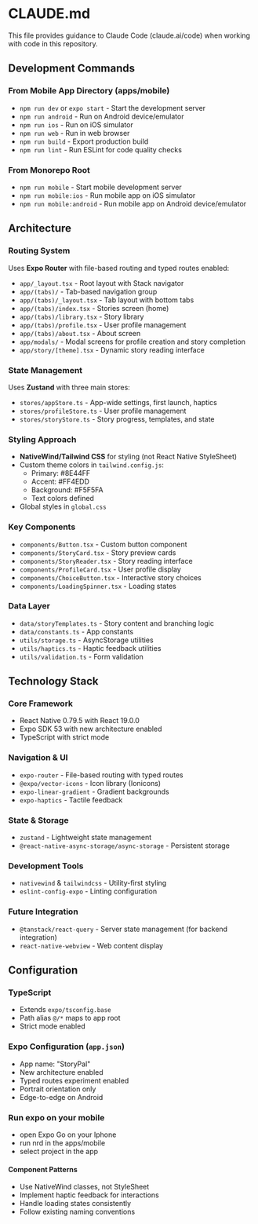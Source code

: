 # CLAUDE.md

This file provides guidance to Claude Code (claude.ai/code) when working with code in this repository.

## Development Commands

### From Mobile App Directory (apps/mobile)

- `npm run dev` or `expo start` - Start the development server
- `npm run android` - Run on Android device/emulator
- `npm run ios` - Run on iOS simulator
- `npm run web` - Run in web browser
- `npm run build` - Export production build
- `npm run lint` - Run ESLint for code quality checks

### From Monorepo Root

- `npm run mobile` - Start mobile development server
- `npm run mobile:ios` - Run mobile app on iOS simulator
- `npm run mobile:android` - Run mobile app on Android device/emulator

## Architecture

### Routing System

Uses **Expo Router** with file-based routing and typed routes enabled:

- `app/_layout.tsx` - Root layout with Stack navigator
- `app/(tabs)/` - Tab-based navigation group
- `app/(tabs)/_layout.tsx` - Tab layout with bottom tabs
- `app/(tabs)/index.tsx` - Stories screen (home)
- `app/(tabs)/library.tsx` - Story library
- `app/(tabs)/profile.tsx` - User profile management
- `app/(tabs)/about.tsx` - About screen
- `app/modals/` - Modal screens for profile creation and story completion
- `app/story/[theme].tsx` - Dynamic story reading interface

### State Management

Uses **Zustand** with three main stores:

- `stores/appStore.ts` - App-wide settings, first launch, haptics
- `stores/profileStore.ts` - User profile management
- `stores/storyStore.ts` - Story progress, templates, and state

### Styling Approach

- **NativeWind/Tailwind CSS** for styling (not React Native StyleSheet)
- Custom theme colors in `tailwind.config.js`:
  - Primary: #8E44FF
  - Accent: #FF4EDD
  - Background: #F5F5FA
  - Text colors defined
- Global styles in `global.css`

### Key Components

- `components/Button.tsx` - Custom button component
- `components/StoryCard.tsx` - Story preview cards
- `components/StoryReader.tsx` - Story reading interface
- `components/ProfileCard.tsx` - User profile display
- `components/ChoiceButton.tsx` - Interactive story choices
- `components/LoadingSpinner.tsx` - Loading states

### Data Layer

- `data/storyTemplates.ts` - Story content and branching logic
- `data/constants.ts` - App constants
- `utils/storage.ts` - AsyncStorage utilities
- `utils/haptics.ts` - Haptic feedback utilities
- `utils/validation.ts` - Form validation

## Technology Stack

### Core Framework

- React Native 0.79.5 with React 19.0.0
- Expo SDK 53 with new architecture enabled
- TypeScript with strict mode

### Navigation & UI

- `expo-router` - File-based routing with typed routes
- `@expo/vector-icons` - Icon library (Ionicons)
- `expo-linear-gradient` - Gradient backgrounds
- `expo-haptics` - Tactile feedback

### State & Storage

- `zustand` - Lightweight state management
- `@react-native-async-storage/async-storage` - Persistent storage

### Development Tools

- `nativewind` & `tailwindcss` - Utility-first styling
- `eslint-config-expo` - Linting configuration

### Future Integration

- `@tanstack/react-query` - Server state management (for backend integration)
- `react-native-webview` - Web content display

## Configuration

### TypeScript

- Extends `expo/tsconfig.base`
- Path alias `@/*` maps to app root
- Strict mode enabled

### Expo Configuration (`app.json`)

- App name: "StoryPal"
- New architecture enabled
- Typed routes experiment enabled
- Portrait orientation only
- Edge-to-edge on Android

### Run expo on your mobile

- open Expo Go on your Iphone
- run nrd in the apps/mobile
- select project in the app

#### Component Patterns

- Use NativeWind classes, not StyleSheet
- Implement haptic feedback for interactions
- Handle loading states consistently
- Follow existing naming conventions

